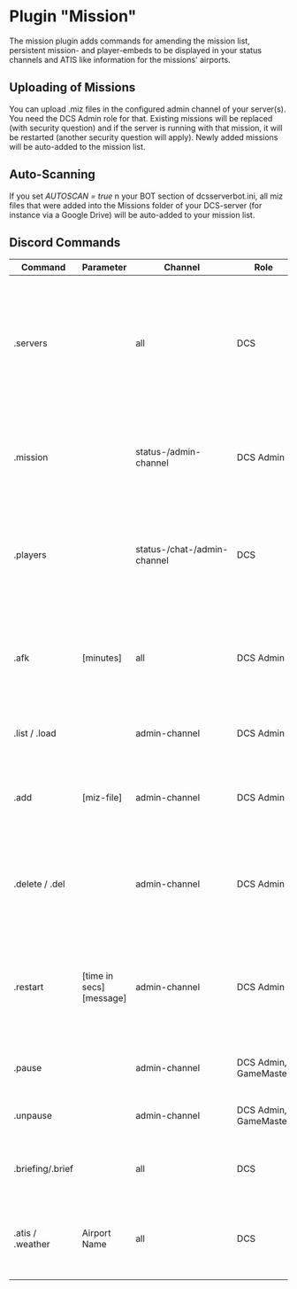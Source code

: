 # Plugin "Mission"
The mission plugin adds commands for amending the mission list, persistent mission- and player-embeds to be displayed 
in your status channels and ATIS like information for the missions' airports. 

## Uploading of Missions
You can upload .miz files in the configured admin channel of your server(s). You need the DCS Admin role for that.
Existing missions will be replaced (with security question) and if the server is running with that mission, it will be
restarted (another security question will apply). Newly added missions will be auto-added to the mission list.

## Auto-Scanning
If you set _AUTOSCAN = true_ n your BOT section of dcsserverbot.ini, all miz files that were added into the Missions
folder of your DCS-server (for instance via a Google Drive) will be auto-added to your mission list.

## Discord Commands

| Command          | Parameter                | Channel                     | Role                  | Description                                                                                                               |
|------------------|--------------------------|-----------------------------|-----------------------|---------------------------------------------------------------------------------------------------------------------------|
| .servers         |                          | all                         | DCS                   | Lists all registered DCS servers and their status (same as .mission but for all). Servers will auto-register on startup.  |
| .mission         |                          | status-/admin-channel       | DCS Admin             | Information about the active mission. Persistent display in status-channel.                                               |
| .players         |                          | status-/chat-/admin-channel | DCS                   | Lists the players currently active on the server. Persistent display in status-channel.                                   |
| .afk             | [minutes]                | all                         | DCS Admin             | Lists players that sit on Spectators since more than [minutes] (default 10 mins).                                         |
| .list / .load    |                          | admin-channel               | DCS Admin             | Select a mission to start / restart.                                                                                      |
| .add             | [miz-file]               | admin-channel               | DCS Admin             | Select a mission from the file system to be added to the mission list.                                                    |
| .delete / .del   |                          | admin-channel               | DCS Admin             | Delete a mission from the mission list and optional from the file system.                                                 |
| .restart         | [time in secs] [message] | admin-channel               | DCS Admin             | Restarts the current mission after [time] seconds. A message will be sent as a popup to that server.                      |
| .pause           |                          | admin-channel               | DCS Admin, GameMaster | Pauses the current running mission.                                                                                       |
| .unpause         |                          | admin-channel               | DCS Admin, GameMaster | Resumes the current running mission.                                                                                      |
| .briefing/.brief |                          | all                         | DCS                   | Shows the description / briefing of the running mission.                                                                  |
| .atis / .weather | Airport Name             | all                         | DCS                   | Information about a specific airport in this mission (incl. weather).                                                     |
